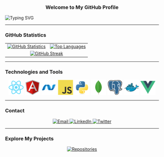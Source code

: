 ### <div align="center">Welcome to My GitHub Profile</div>

![Typing SVG](https://readme-typing-svg.herokuapp.com?font=Fira+Code&color=%23FF79C6&size=30&center=true&vCenter=true&width=500&height=70&lines=Full-Stack+Developer;Passionate+about+Technology;Innovating+with+Code)

---

### GitHub Statistics

<div align="center">
  <table>
    <tr>
      <td align="center">
        <a href="https://github.com/keeevdev">
          <img src="https://github-readme-stats.vercel.app/api?username=keeevdev&show_icons=true&theme=tokyonight&hide_border=true&count_private=true" alt="GitHub Statistics" />
        </a>
      </td>
      <td align="center">
        <a href="https://github.com/keeevdev">
          <img src="https://github-readme-stats.vercel.app/api/top-langs/?username=keeevdev&layout=compact&theme=tokyonight&hide_border=true" alt="Top Languages" />
        </a>
      </td>
    </tr>
    <tr>
      <td colspan="2" align="center">
        <a href="https://github.com/keeevdev">
          <img src="https://streak-stats.demolab.com/?user=keeevdev&theme=tokyonight&hide_border=true" alt="GitHub Streak" />
        </a>
      </td>
    </tr>
  </table>
</div>

---

### Technologies and Tools

<div align="center">
  <img src="https://raw.githubusercontent.com/devicons/devicon/master/icons/react/react-original.svg" width="50" height="50" alt="React" />
  <img src="https://raw.githubusercontent.com/devicons/devicon/master/icons/angularjs/angularjs-original.svg" width="50" height="50" alt="Angular" />
  <img src="https://raw.githubusercontent.com/devicons/devicon/master/icons/dot-net/dot-net-original.svg" width="50" height="50" alt=".NET" />
  <img src="https://raw.githubusercontent.com/devicons/devicon/master/icons/javascript/javascript-original.svg" width="50" height="50" alt="JavaScript" />
  <img src="https://raw.githubusercontent.com/devicons/devicon/master/icons/python/python-original.svg" width="50" height="50" alt="Python" />
  <img src="https://raw.githubusercontent.com/devicons/devicon/master/icons/mongodb/mongodb-original.svg" width="50" height="50" alt="MongoDB" />
  <img src="https://raw.githubusercontent.com/devicons/devicon/master/icons/postgresql/postgresql-original.svg" width="50" height="50" alt="PostgreSQL" />
  <img src="https://raw.githubusercontent.com/devicons/devicon/master/icons/docker/docker-original.svg" width="50" height="50" alt="Docker" />
  <img src="https://raw.githubusercontent.com/devicons/devicon/master/icons/vuejs/vuejs-original.svg" width="50" height="50" alt="Vue.js" />
</div>

---

### Contact

<div align="center">
  <a href="mailto:keeev.dev@gmail.com">
    <img src="https://img.shields.io/badge/Email-EA4335?style=for-the-badge&logo=Gmail&logoColor=white" alt="Email" />
  </a>
  <a href="https://linkedin.com/in/keeevdev">
    <img src="https://img.shields.io/badge/LinkedIn-0077B5?style=for-the-badge&logo=LinkedIn&logoColor=white" alt="LinkedIn" />
  </a>
  <a href="https://twitter.com/keeevdev">
    <img src="https://img.shields.io/badge/Twitter-1DA1F2?style=for-the-badge&logo=Twitter&logoColor=white" alt="Twitter" />
  </a>
</div>

---

### Explore My Projects

<div align="center">
  <a href="https://github.com/keeevdev?tab=repositories">
    <img src="https://img.shields.io/badge/View%20Projects-181717?style=for-the-badge&logo=GitHub&logoColor=white" alt="Repositories" />
  </a>
</div>
